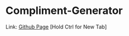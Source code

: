 # Compliment-Generator
Link: [Github Page](https://pineapplesofjustice.github.io/Compliment-Generator/ "Compliment Generator") [Hold Ctrl for New Tab]
